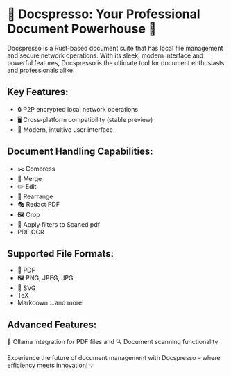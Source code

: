 # 📄 Docspresso: Your Professional Document Powerhouse 🚀
Docspresso is a Rust-based document suite that has local file management and secure network operations. With its sleek, modern interface and powerful features, Docspresso is the ultimate tool for document enthusiasts and professionals alike.
## Key Features:
- 🔒 P2P encrypted local network operations
- 🖥️ Cross-platform compatibility (stable preview)
- 🎨 Modern, intuitive user interface

## Document Handling Capabilities:
- ✂️ Compress
- 🔗 Merge
- ✏️ Edit
- 🔄 Rearrange
- 🎭 Redact PDF
- 🖼️ Crop
- 🎨 Apply filters to Scaned pdf
- PDF OCR

## Supported File Formats:
- 📑 PDF
- 🖼️ PNG, JPEG, JPG
- 🎨 SVG
- TeX
- Markdown
...and more!

## Advanced Features:
🧠 Ollama integration for PDF files and 🔍 Document scanning functionality

Experience the future of document management with Docspresso – where efficiency meets innovation! 💡
